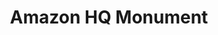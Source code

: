 ---
pid: PT98
title: Amazon HQ Monument
location_transcription: Prominent CC Location
zipcode: '19126'
outside_phl: 
neighborhood: Oak Lane
age: '66'
age_range: 60-69
instagram: 
image_file_name: PT_98.jpg
proposal_transcription: A structure that would show that we want Amazon decisions
  on the location for their HQ. A monolith or a very prominent structure would be
  appropriate + it should be marketed to them. Do it soon!
topic: Business,Philadelphia,Technology
topic_summary: 0, 0, 0
type: Obelisk
keywords_other: 
credit: Ray Scheinfeld
image_labels: 
twitter: 
facebook: 
permalink: "/monuments/pt98/"
layout: item-page
---